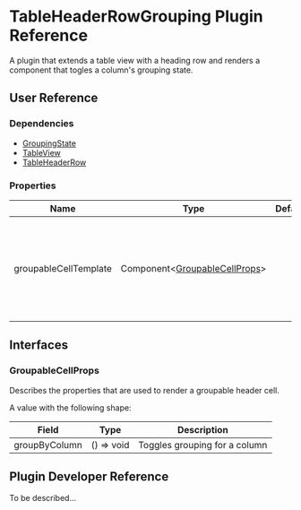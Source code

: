 # TableHeaderRowGrouping Plugin Reference

A plugin that extends a table view with a heading row and renders a component that togles a column's grouping state.

## User Reference

### Dependencies

- [GroupingState](grouping-state.md)
- [TableView](table-view.md)
- [TableHeaderRow](table-header-row.md)

### Properties

Name | Type | Default | Description
-----|------|---------|------------
groupableCellTemplate | Component&lt;[GroupableCellProps](#groupable-cell-props)&gt; | | A component that renders a cell with a capability to group data by a column

## Interfaces

### <a name="groupable-cell-props"></a>GroupableCellProps

Describes the properties that are used to render a groupable header cell.

A value with the following shape:

Field | Type | Description
------|------|------------
groupByColumn | () => void | Toggles grouping for a column

## Plugin Developer Reference

To be described...
